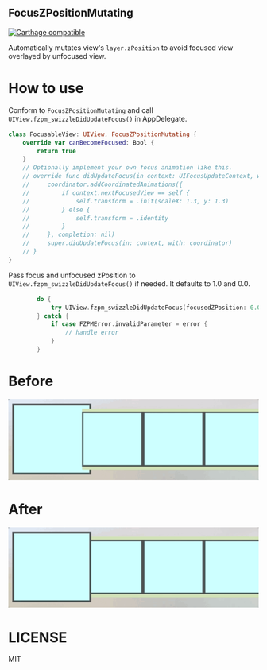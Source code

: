 FocusZPositionMutating
---
[![Carthage compatible](https://img.shields.io/badge/Carthage-compatible-4BC51D.svg?style=flat)](https://github.com/Carthage/Carthage)

Automatically mutates view's `layer.zPosition` to avoid focused view overlayed by unfocused view.

# How to use
Conform to `FocusZPositionMutating` and call `UIView.fzpm_swizzleDidUpdateFocus()` in AppDelegate.

```swift
class FocusableView: UIView, FocusZPositionMutating {
    override var canBecomeFocused: Bool {
        return true
    }
    // Optionally implement your own focus animation like this.
    // override func didUpdateFocus(in context: UIFocusUpdateContext, with coordinator: UIFocusAnimationCoordinator) {
    //     coordinator.addCoordinatedAnimations({
    //         if context.nextFocusedView == self {
    //             self.transform = .init(scaleX: 1.3, y: 1.3)
    //         } else {
    //             self.transform = .identity
    //         }
    //     }, completion: nil)
    //     super.didUpdateFocus(in: context, with: coordinator)
    // }
}
```

Pass focus and unfocused zPosition to `UIView.fzpm_swizzleDidUpdateFocus()` if needed.
It defaults to 1.0 and 0.0.

```swift
        do {
            try UIView.fzpm_swizzleDidUpdateFocus(focusedZPosition: 0.0, unfocusedZPosition: -0.5)
        } catch {
            if case FZPMError.invalidParameter = error {
                // handle error
            }
        }
```

# Before
![](https://github.com/toshi0383/assets/blob/master/FocusZPositionMutating/before.gif)

# After
![](https://github.com/toshi0383/assets/blob/master/FocusZPositionMutating/after.gif)

# LICENSE
MIT
